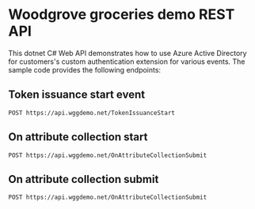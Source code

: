 # Woodgrove groceries demo REST API

This dotnet C# Web API demonstrates how to use Azure Active Directory for customers's custom authentication extension for various events. The sample code provides the following endpoints:

## Token issuance start event

```http
POST https://api.wggdemo.net/TokenIssuanceStart
```

## On attribute collection start

```http
POST https://api.wggdemo.net/OnAttributeCollectionSubmit
```

## On attribute collection submit
   
```http
POST https://api.wggdemo.net/OnAttributeCollectionSubmit
```
